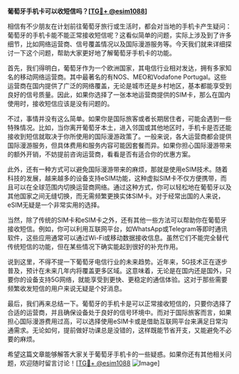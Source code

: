 **葡萄牙手机卡可以收短信吗？[[TG💪+ @esim1088](https://t.me/s/esim1088)]**

相信有不少朋友在计划前往葡萄牙旅行或生活时，都会对当地的手机卡产生疑问：葡萄牙的手机卡能不能正常接收短信呢？这看似简单的问题，实际上涉及到了许多细节，比如网络运营商、信号覆盖情况以及国际漫游服务等。今天我们就来详细探讨一下这个问题，帮助大家更好地了解葡萄牙手机卡的功能。

首先，我们得明白，葡萄牙作为一个欧洲国家，其电信行业相对发达，拥有多家知名的移动网络运营商。其中最著名的有NOS、MEO和Vodafone Portugal。这些运营商在国内提供了广泛的网络覆盖，无论是城市还是乡村地区，基本都能享受到良好的信号质量。因此，如果你选择了一张本地运营商提供的SIM卡，那么在国内使用时，接收短信应该是没有问题的。

不过，事情并没有这么简单。如果你是国际旅客或者长期居住者，可能会遇到一些特殊情况。比如，当你离开葡萄牙本土，进入邻国或其他地区时，手机卡是否还能接收到短信就取决于你所使用的国际漫游政策了。一般来说，各大运营商都会提供国际漫游服务，但具体费用和服务内容可能因套餐而异。如果你担心国际漫游带来的额外开销，不妨提前咨询运营商，看看是否有适合你的优惠方案。

此外，还有一种方式可以避免国际漫游带来的麻烦，那就是使用eSIM技术。随着科技的发展，越来越多的设备支持eSIM功能，这种虚拟SIM卡不仅方便携带，而且可以在全球范围内切换运营商网络。通过这种方式，你可以轻松地在葡萄牙以及其他国家之间无缝切换，而无需频繁更换实体SIM卡。对于经常出国的人来说，eSIM无疑是一个非常实用的选择。

当然，除了传统的SIM卡和eSIM卡之外，还有其他一些方法可以帮助你在葡萄牙接收短信。例如，你可以利用互联网平台，如WhatsApp或Telegram等即时通讯软件，这些应用通常可以通过Wi-Fi或移动数据接收信息。虽然它们不能完全替代传统短信的功能，但在某些情况下确实能起到很好的补充作用。

说到这里，不得不提一下葡萄牙电信行业的未来趋势。近年来，5G技术正在逐步普及，预计在未来几年内将覆盖更多区域。这意味着，无论是在国内还是国外，只要你的设备支持5G网络，就能享受到更快、更稳定的通信体验。这对于那些需要频繁收发短信的用户来说无疑是个好消息。

最后，我们再来总结一下。葡萄牙的手机卡是可以正常接收短信的，只要你选择了合适的运营商，并且确保设备处于良好的信号环境中。而对于国际旅客而言，如果担心国际漫游费用过高，可以选择使用eSIM卡或是借助互联网平台来满足日常沟通需求。无论如何，提前做好功课总是没错的，这样既能节省开支，又能避免不必要的麻烦。

希望这篇文章能够解答大家关于葡萄牙手机卡的一些疑惑。如果你还有其他相关问题，欢迎随时留言讨论！[[TG💪+ @esim1088](https://t.me/s/esim1088) ![Image](https://i.postimg.cc/4NQfJmqS/Snipaste-2025-05-13-00-14-12.png)]